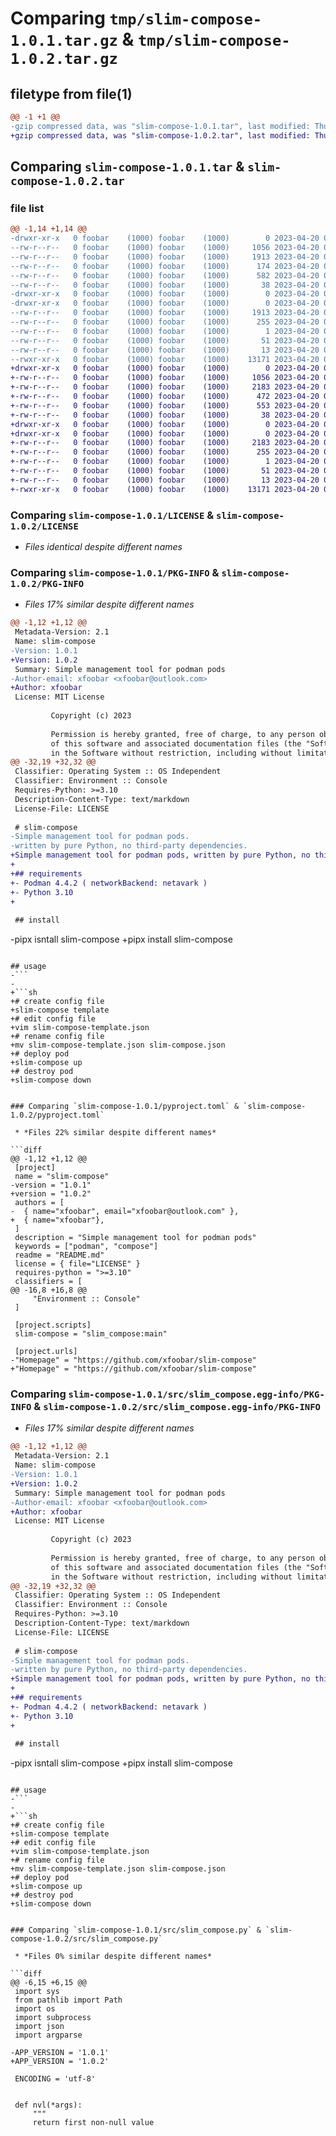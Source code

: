 # Comparing `tmp/slim-compose-1.0.1.tar.gz` & `tmp/slim-compose-1.0.2.tar.gz`

## filetype from file(1)

```diff
@@ -1 +1 @@
-gzip compressed data, was "slim-compose-1.0.1.tar", last modified: Thu Apr 20 06:35:38 2023, max compression
+gzip compressed data, was "slim-compose-1.0.2.tar", last modified: Thu Apr 20 06:57:56 2023, max compression
```

## Comparing `slim-compose-1.0.1.tar` & `slim-compose-1.0.2.tar`

### file list

```diff
@@ -1,14 +1,14 @@
-drwxr-xr-x   0 foobar    (1000) foobar    (1000)        0 2023-04-20 06:35:38.850344 slim-compose-1.0.1/
--rw-r--r--   0 foobar    (1000) foobar    (1000)     1056 2023-04-20 02:33:29.000000 slim-compose-1.0.1/LICENSE
--rw-r--r--   0 foobar    (1000) foobar    (1000)     1913 2023-04-20 06:35:38.850344 slim-compose-1.0.1/PKG-INFO
--rw-r--r--   0 foobar    (1000) foobar    (1000)      174 2023-04-20 06:35:13.000000 slim-compose-1.0.1/README.md
--rw-r--r--   0 foobar    (1000) foobar    (1000)      582 2023-04-20 06:35:26.000000 slim-compose-1.0.1/pyproject.toml
--rw-r--r--   0 foobar    (1000) foobar    (1000)       38 2023-04-20 06:35:38.850344 slim-compose-1.0.1/setup.cfg
-drwxr-xr-x   0 foobar    (1000) foobar    (1000)        0 2023-04-20 06:35:38.850344 slim-compose-1.0.1/src/
-drwxr-xr-x   0 foobar    (1000) foobar    (1000)        0 2023-04-20 06:35:38.850344 slim-compose-1.0.1/src/slim_compose.egg-info/
--rw-r--r--   0 foobar    (1000) foobar    (1000)     1913 2023-04-20 06:35:38.000000 slim-compose-1.0.1/src/slim_compose.egg-info/PKG-INFO
--rw-r--r--   0 foobar    (1000) foobar    (1000)      255 2023-04-20 06:35:38.000000 slim-compose-1.0.1/src/slim_compose.egg-info/SOURCES.txt
--rw-r--r--   0 foobar    (1000) foobar    (1000)        1 2023-04-20 06:35:38.000000 slim-compose-1.0.1/src/slim_compose.egg-info/dependency_links.txt
--rw-r--r--   0 foobar    (1000) foobar    (1000)       51 2023-04-20 06:35:38.000000 slim-compose-1.0.1/src/slim_compose.egg-info/entry_points.txt
--rw-r--r--   0 foobar    (1000) foobar    (1000)       13 2023-04-20 06:35:38.000000 slim-compose-1.0.1/src/slim_compose.egg-info/top_level.txt
--rwxr-xr-x   0 foobar    (1000) foobar    (1000)    13171 2023-04-20 06:30:20.000000 slim-compose-1.0.1/src/slim_compose.py
+drwxr-xr-x   0 foobar    (1000) foobar    (1000)        0 2023-04-20 06:57:56.092924 slim-compose-1.0.2/
+-rw-r--r--   0 foobar    (1000) foobar    (1000)     1056 2023-04-20 02:33:29.000000 slim-compose-1.0.2/LICENSE
+-rw-r--r--   0 foobar    (1000) foobar    (1000)     2183 2023-04-20 06:57:56.092924 slim-compose-1.0.2/PKG-INFO
+-rw-r--r--   0 foobar    (1000) foobar    (1000)      472 2023-04-20 06:49:18.000000 slim-compose-1.0.2/README.md
+-rw-r--r--   0 foobar    (1000) foobar    (1000)      553 2023-04-20 06:56:39.000000 slim-compose-1.0.2/pyproject.toml
+-rw-r--r--   0 foobar    (1000) foobar    (1000)       38 2023-04-20 06:57:56.092924 slim-compose-1.0.2/setup.cfg
+drwxr-xr-x   0 foobar    (1000) foobar    (1000)        0 2023-04-20 06:57:56.092924 slim-compose-1.0.2/src/
+drwxr-xr-x   0 foobar    (1000) foobar    (1000)        0 2023-04-20 06:57:56.092924 slim-compose-1.0.2/src/slim_compose.egg-info/
+-rw-r--r--   0 foobar    (1000) foobar    (1000)     2183 2023-04-20 06:57:56.000000 slim-compose-1.0.2/src/slim_compose.egg-info/PKG-INFO
+-rw-r--r--   0 foobar    (1000) foobar    (1000)      255 2023-04-20 06:57:56.000000 slim-compose-1.0.2/src/slim_compose.egg-info/SOURCES.txt
+-rw-r--r--   0 foobar    (1000) foobar    (1000)        1 2023-04-20 06:57:56.000000 slim-compose-1.0.2/src/slim_compose.egg-info/dependency_links.txt
+-rw-r--r--   0 foobar    (1000) foobar    (1000)       51 2023-04-20 06:57:56.000000 slim-compose-1.0.2/src/slim_compose.egg-info/entry_points.txt
+-rw-r--r--   0 foobar    (1000) foobar    (1000)       13 2023-04-20 06:57:56.000000 slim-compose-1.0.2/src/slim_compose.egg-info/top_level.txt
+-rwxr-xr-x   0 foobar    (1000) foobar    (1000)    13171 2023-04-20 06:56:29.000000 slim-compose-1.0.2/src/slim_compose.py
```

### Comparing `slim-compose-1.0.1/LICENSE` & `slim-compose-1.0.2/LICENSE`

 * *Files identical despite different names*

### Comparing `slim-compose-1.0.1/PKG-INFO` & `slim-compose-1.0.2/PKG-INFO`

 * *Files 17% similar despite different names*

```diff
@@ -1,12 +1,12 @@
 Metadata-Version: 2.1
 Name: slim-compose
-Version: 1.0.1
+Version: 1.0.2
 Summary: Simple management tool for podman pods
-Author-email: xfoobar <xfoobar@outlook.com>
+Author: xfoobar
 License: MIT License
         
         Copyright (c) 2023
         
         Permission is hereby granted, free of charge, to any person obtaining a copy
         of this software and associated documentation files (the "Software"), to deal
         in the Software without restriction, including without limitation the rights
@@ -32,19 +32,32 @@
 Classifier: Operating System :: OS Independent
 Classifier: Environment :: Console
 Requires-Python: >=3.10
 Description-Content-Type: text/markdown
 License-File: LICENSE
 
 # slim-compose
-Simple management tool for podman pods.  
-written by pure Python, no third-party dependencies.
+Simple management tool for podman pods, written by pure Python, no third-party dependencies.
+
+## requirements
+- Podman 4.4.2 ( networkBackend: netavark )
+- Python 3.10
+
 
 ## install
 ```
-pipx isntall slim-compose
+pipx install slim-compose
 ```
 
 ## usage
-```
-
+```sh
+# create config file
+slim-compose template
+# edit config file
+vim slim-compose-template.json
+# rename config file
+mv slim-compose-template.json slim-compose.json
+# deploy pod
+slim-compose up
+# destroy pod
+slim-compose down
 ```
```

### Comparing `slim-compose-1.0.1/pyproject.toml` & `slim-compose-1.0.2/pyproject.toml`

 * *Files 22% similar despite different names*

```diff
@@ -1,12 +1,12 @@
 [project]
 name = "slim-compose"
-version = "1.0.1"
+version = "1.0.2"
 authors = [
-  { name="xfoobar", email="xfoobar@outlook.com" },
+  { name="xfoobar"},
 ]
 description = "Simple management tool for podman pods"
 keywords = ["podman", "compose"]
 readme = "README.md"
 license = { file="LICENSE" }
 requires-python = ">=3.10"
 classifiers = [
@@ -16,8 +16,8 @@
     "Environment :: Console"
 ]
 
 [project.scripts]
 slim-compose = "slim_compose:main"
 
 [project.urls]
-"Homepage" = "https://github.com/xfoobar/slim-compose"
+"Homepage" = "https://github.com/xfoobar/slim-compose"
```

### Comparing `slim-compose-1.0.1/src/slim_compose.egg-info/PKG-INFO` & `slim-compose-1.0.2/src/slim_compose.egg-info/PKG-INFO`

 * *Files 17% similar despite different names*

```diff
@@ -1,12 +1,12 @@
 Metadata-Version: 2.1
 Name: slim-compose
-Version: 1.0.1
+Version: 1.0.2
 Summary: Simple management tool for podman pods
-Author-email: xfoobar <xfoobar@outlook.com>
+Author: xfoobar
 License: MIT License
         
         Copyright (c) 2023
         
         Permission is hereby granted, free of charge, to any person obtaining a copy
         of this software and associated documentation files (the "Software"), to deal
         in the Software without restriction, including without limitation the rights
@@ -32,19 +32,32 @@
 Classifier: Operating System :: OS Independent
 Classifier: Environment :: Console
 Requires-Python: >=3.10
 Description-Content-Type: text/markdown
 License-File: LICENSE
 
 # slim-compose
-Simple management tool for podman pods.  
-written by pure Python, no third-party dependencies.
+Simple management tool for podman pods, written by pure Python, no third-party dependencies.
+
+## requirements
+- Podman 4.4.2 ( networkBackend: netavark )
+- Python 3.10
+
 
 ## install
 ```
-pipx isntall slim-compose
+pipx install slim-compose
 ```
 
 ## usage
-```
-
+```sh
+# create config file
+slim-compose template
+# edit config file
+vim slim-compose-template.json
+# rename config file
+mv slim-compose-template.json slim-compose.json
+# deploy pod
+slim-compose up
+# destroy pod
+slim-compose down
 ```
```

### Comparing `slim-compose-1.0.1/src/slim_compose.py` & `slim-compose-1.0.2/src/slim_compose.py`

 * *Files 0% similar despite different names*

```diff
@@ -6,15 +6,15 @@
 import sys
 from pathlib import Path
 import os
 import subprocess
 import json
 import argparse
 
-APP_VERSION = '1.0.1'
+APP_VERSION = '1.0.2'
 
 ENCODING = 'utf-8'
 
 
 def nvl(*args):
     """
     return first non-null value
```

